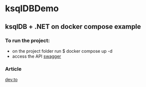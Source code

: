 # ksqlDBDemo
## ksqlDB + .NET on docker compose example
### To run the project:
  - on the project folder run $ docker compose up -d
  - access the API [swagger](http://localhost:9009/swagger/index.html)
### Article
  [dev.to](https://dev.to/vaivoa/kafka-ksqldb-net-1-40g4)

